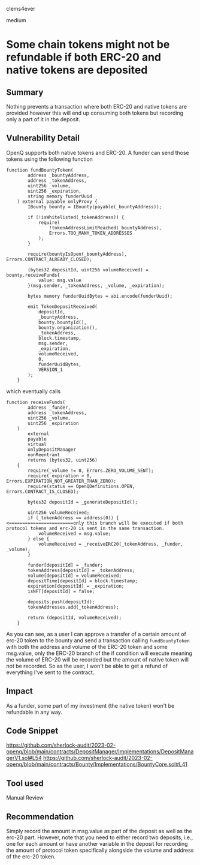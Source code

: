 clems4ever

medium

# Some chain tokens might not be refundable if both ERC-20 and native tokens are deposited

## Summary

Nothing prevents a transaction where both ERC-20 and native tokens are provided however this will end up consuming both tokens but recording only a part of it in the deposit.

## Vulnerability Detail

OpenQ supports both native tokens and ERC-20. A funder can send those tokens using the following function

```solidity
function fundBountyToken(
        address _bountyAddress,
        address _tokenAddress,
        uint256 _volume,
        uint256 _expiration,
        string memory funderUuid
    ) external payable onlyProxy {
        IBounty bounty = IBounty(payable(_bountyAddress));

        if (!isWhitelisted(_tokenAddress)) {
            require(
                !tokenAddressLimitReached(_bountyAddress),
                Errors.TOO_MANY_TOKEN_ADDRESSES
            );
        }

        require(bountyIsOpen(_bountyAddress), Errors.CONTRACT_ALREADY_CLOSED);

        (bytes32 depositId, uint256 volumeReceived) = bounty.receiveFunds{
            value: msg.value
        }(msg.sender, _tokenAddress, _volume, _expiration);

        bytes memory funderUuidBytes = abi.encode(funderUuid);

        emit TokenDepositReceived(
            depositId,
            _bountyAddress,
            bounty.bountyId(),
            bounty.organization(),
            _tokenAddress,
            block.timestamp,
            msg.sender,
            _expiration,
            volumeReceived,
            0,
            funderUuidBytes,
            VERSION_1
        );
    }
```

which eventually calls

```solidity
function receiveFunds(
        address _funder,
        address _tokenAddress,
        uint256 _volume,
        uint256 _expiration
    )
        external
        payable
        virtual
        onlyDepositManager
        nonReentrant
        returns (bytes32, uint256)
    {
        require(_volume != 0, Errors.ZERO_VOLUME_SENT);
        require(_expiration > 0, Errors.EXPIRATION_NOT_GREATER_THAN_ZERO);
        require(status == OpenQDefinitions.OPEN, Errors.CONTRACT_IS_CLOSED);

        bytes32 depositId = _generateDepositId();

        uint256 volumeReceived;
        if (_tokenAddress == address(0)) {    <========================only this branch will be executed if both protocol tokens and erc-20 is sent in the same transaction.
            volumeReceived = msg.value;
        } else {
            volumeReceived = _receiveERC20(_tokenAddress, _funder, _volume);
        }

        funder[depositId] = _funder;
        tokenAddress[depositId] = _tokenAddress;
        volume[depositId] = volumeReceived;
        depositTime[depositId] = block.timestamp;
        expiration[depositId] = _expiration;
        isNFT[depositId] = false;

        deposits.push(depositId);
        tokenAddresses.add(_tokenAddress);

        return (depositId, volumeReceived);
    }
```

As you can see, as a user I can approve a transfer of a certain amount of erc-20 token to the bounty and send a transaction calling `fundBountyToken` with both the address and volume of the ERC-20 token and some msg.value, only the ERC-20 branch of the if condition will execute meaning the volume of ERC-20 will be recorded but the amount of native token will not be recorded. So as the user, I won't be able to get a refund of everything I've sent to the contract.

## Impact

As a funder, some part of my investment (the native token) won't be refundable in any way.

## Code Snippet

https://github.com/sherlock-audit/2023-02-openq/blob/main/contracts/DepositManager/Implementations/DepositManagerV1.sol#L54
https://github.com/sherlock-audit/2023-02-openq/blob/main/contracts/Bounty/Implementations/BountyCore.sol#L41

## Tool used

Manual Review

## Recommendation

Simply record the amount in msg.value as part of the deposit as well as the erc-20 part.
However, note that you need to either record two deposits, i.e., one for each amount or have another variable in the deposit for recording the amount of protocol token specifically alongside the volume and address of the erc-20 token.